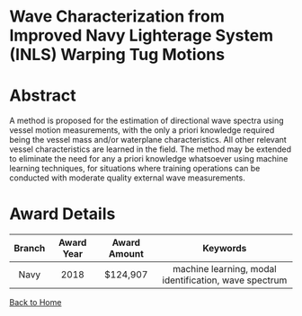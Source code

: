 
Wave Characterization from Improved Navy Lighterage System (INLS) Warping Tug Motions
=====================================================================================

# Abstract


A method is proposed for the estimation of directional wave spectra using vessel motion measurements, with the only a priori knowledge required being the vessel mass and/or waterplane characteristics. All other relevant vessel characteristics are learned in the field. The method may be extended to eliminate the need for any a priori knowledge whatsoever using machine learning techniques, for situations where training operations can be conducted with moderate quality external wave measurements.  

# Award Details

|Branch|Award Year|Award Amount|Keywords|
| :---: | :---: | :---: | :---: |
|Navy|2018|$124,907|machine learning, modal identification, wave spectrum|
  
  


[Back to Home](https://github.com/chrischow/dod_sbir_awards/JH/#1954)